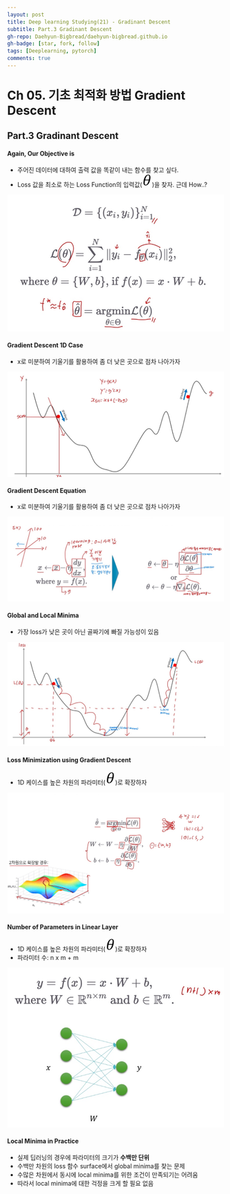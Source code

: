 ```yaml
---
layout: post
title: Deep learning Studying(21) - Gradinant Descent
subtitle: Part.3 Gradinant Descent
gh-repo: Daehyun-Bigbread/daehyun-bigbread.github.io
gh-badge: [star, fork, follow]
tags: [Deeplearning, pytorch]
comments: true
---
```


# Ch 05. 기초 최적화 방법 Gradient Descent

## Part.3 Gradinant Descent

#### Again, Our Objective is

* 주어진 데이터에 대하여 출력 값을 똑같이 내는 함수를 찾고 싶다.
* Loss 값을 최소로 하는 Loss Function의 입력값(![20210715_233947](../../assets/img/20210715_233947.png))을 찾자. 근데 How..?

![20210716_202657](../../assets/img/20210716_202657.png)



#### Gradient Descent 1D Case

* x로 미분하여 기울기를 활용하여 좀 더 낮은 곳으로 점차 나아가자

![20210716_203021](../../assets/img/20210716_203021.png)



#### Gradient Descent Equation

* x로 미분하여 기울기를 활용하여 좀 더 낮은 곳으로 점차 나아가자

![20210716_203139](../../assets/img/20210716_203139.png)



#### Global and Local Minima

* 가장 loss가 낮은 곳이 아닌 골짜기에 빠질 가능성이 있음

![20210716_203624](../../assets/img/20210716_203624.png)



#### Loss Minimization using Gradient Descent

* 1D 케이스를 높은 차원의 파라미터(![20210715_233947](../../assets/img/20210715_233947.png))로 확장하자

![20210716_204226](../../assets/img/20210716_204226.png)



#### Number of Parameters in Linear Layer

* 1D 케이스를 높은 차원의 파라미터(![20210715_233947](../../assets/img/20210715_233947.png))로 확장하자
* 파라미터 수: n x m + m

![20210716_204742](../../assets/img/20210716_204742.png)



#### Local Minima in Practice

* 실제 딥러닝의 경우에 파라미터의 크기가 **수백만 단위**
* 수백만 차원의 loss 함수 surface에서 global minima를 찾는 문제
* 수많은 차원에서 동시에 local minima를 위한 조건이 만족되기는 어려움
* 따라서 local minima에 대한 걱정을 크게 할 필요 없음
